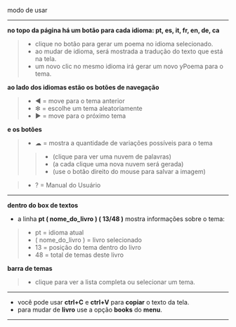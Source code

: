 modo de usar
___

**no topo da página há um botão para cada idioma: pt, es, it, fr, en, de, ca**
> - clique no botão para gerar um poema no idioma selecionado.
> - ao mudar de idioma, será mostrada a tradução do texto que está na tela.
> - um novo clic no mesmo idioma irá gerar um novo yPoema para o tema.

**ao lado dos idiomas estão os botões de navegação**
> - ◀ = move para o tema anterior
> - ❇ = escolhe um tema aleatoriamente
> - ▶ = move para o próximo tema

**e os botões**
> - ☁  = mostra a quantidade de variações possíveis para o tema  
>> - (clique para ver uma nuvem de palavras)  
>> - (a cada clique uma nova nuvem será gerada)  
>> - (use o botão direito do mouse para salvar a imagem)  

> - ?  = Manual do Usuário
___

**dentro do box de textos**

- a linha **pt ( nome_do_livro ) ( 13/48 )** mostra informações sobre o tema:
> - pt = idioma atual
> - ( nome_do_livro ) = livro selecionado
> - 13  = posição do tema dentro do livro
> - 48  = total de temas deste livro

**barra de temas**
> - clique para ver a lista completa ou selecionar um tema.
___
- você pode usar **ctrl+C** e **ctrl+V** para **copiar** o texto da tela.
- para mudar de **livro** use a opção **books** do **menu**.
___
